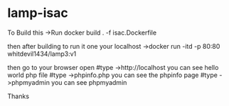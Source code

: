 # lamp-isac

To Build this 
->Run docker build . -f isac.Dockerfile

then after building to run it one your localhost
->docker run -itd -p 80:80 whitdevil1434/lamp3:v1

then go to your browser open
#type
->http://localhost
you can see hello world php file
#type
->phpinfo.php
you can see the phpinfo page
#type
->phpmyadmin you can see phpmyadmin

Thanks
